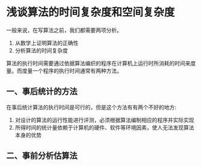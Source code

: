 # 浅谈算法的时间复杂度和空间复杂度

一般来说，在写算法之前，我们都需要两项分析。
1. 从数学上证明算法的正确性
2. 分析算法的时间复杂度

算法的执行时间需要通过依据算法编织的程序在计算机上运行时所消耗的时间来度量。而度量一个程序的执行时间通常有两种方法。

## 一、事后统计的方法
在事后统计算法的执行时间是可行的，但是这个方法有有两个不好的地方:
1. 对设计的算法的运行性能进行评测，必须根据算法编制相应的程序并实际实现
2. 所得时间的统计量依赖于计算机的硬件、软件等环境因素，使人无法发现算法本身的优势


## 二、事前分析估算法

